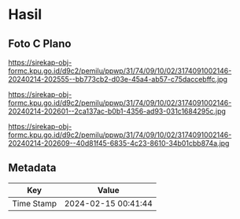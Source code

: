 # Hasil

## Foto C Plano

https://sirekap-obj-formc.kpu.go.id/d9c2/pemilu/ppwp/31/74/09/10/02/3174091002146-20240214-202555--bb773cb2-d03e-45a4-ab57-c75daccebffc.jpg

https://sirekap-obj-formc.kpu.go.id/d9c2/pemilu/ppwp/31/74/09/10/02/3174091002146-20240214-202601--2ca137ac-b0b1-4356-ad93-031c1684295c.jpg

https://sirekap-obj-formc.kpu.go.id/d9c2/pemilu/ppwp/31/74/09/10/02/3174091002146-20240214-202609--40d81f45-6835-4c23-8610-34b01cbb874a.jpg


## Metadata

| Key        | Value               |
| ---------- | ------------------- |
| Time Stamp | 2024-02-15 00:41:44 |



